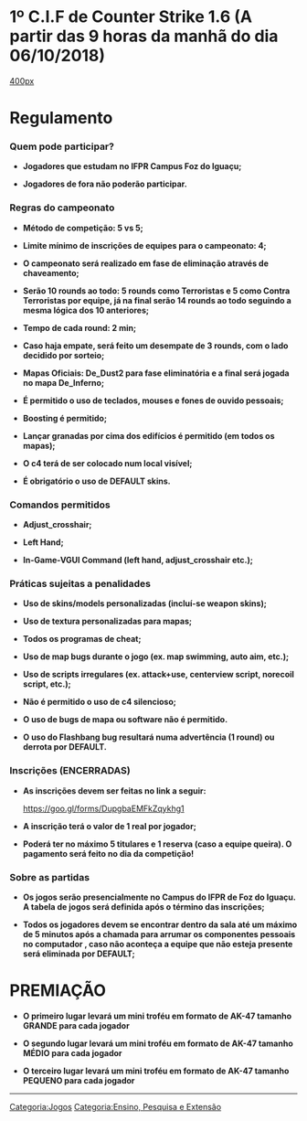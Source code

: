 # 1º C.I.F de Counter Strike 1.6 (A partir das 9 horas da manhã do dia 06/10/2018)

<a href="Arquivo:logo_CIF.jpg" class="wikilink" title="400px">400px</a>

# Regulamento

### Quem pode participar?

- **Jogadores que estudam no IFPR Campus Foz do Iguaçu;**
- **Jogadores de fora não poderão participar.**

### Regras do campeonato

- **Método de competição: 5 vs 5;**
- **Limite mínimo de inscrições de equipes para o campeonato: 4;**
- **O campeonato será realizado em fase de eliminação através de chaveamento;**
- **Serão 10 rounds ao todo: 5 rounds como Terroristas e 5 como Contra Terroristas por equipe, já na final serão 14 rounds ao todo seguindo a mesma lógica dos 10 anteriores;**
- **Tempo de cada round: 2 min;**
- **Caso haja empate, será feito um desempate de 3 rounds, com o lado decidido por sorteio;**
- **Mapas Oficiais: De_Dust2 para fase eliminatória e a final será jogada no mapa De_Inferno;**
- **É permitido o uso de teclados, mouses e fones de ouvido pessoais;**
- **Boosting é permitido;**
- **Lançar granadas por cima dos edifícios é permitido (em todos os mapas);**
- **O c4 terá de ser colocado num local visível;**
- **É obrigatório o uso de DEFAULT skins.**

### Comandos permitidos

- **Adjust_crosshair;**
- **Left Hand;**
- **In-Game-VGUI Command (left hand, adjust_crosshair etc.);**

### Práticas sujeitas a penalidades

- **Uso de skins/models personalizadas (incluí-se weapon skins);**
- **Uso de textura personalizadas para mapas;**
- **Todos os programas de cheat;**
- **Uso de map bugs durante o jogo (ex. map swimming, auto aim, etc.);**
- **Uso de scripts irregulares (ex. attack+use, centerview script, norecoil script, etc.);**
- **Não é permitido o uso de c4 silencioso;**
- **O uso de bugs de mapa ou software não é permitido.**
- **O uso do Flashbang bug resultará numa advertência (1 round) ou derrota por DEFAULT.**

### Inscrições (ENCERRADAS)

- **As inscrições devem ser feitas no link a seguir:**  
  <https://goo.gl/forms/DupgbaEMFkZqykhg1>
- **A inscrição terá o valor de 1 real por jogador;**
- **Poderá ter no máximo 5 titulares e 1 reserva (caso a equipe queira). O pagamento será feito no dia da competição!**

### Sobre as partidas

- **Os jogos serão presencialmente no Campus do IFPR de Foz do Iguaçu. A tabela de jogos será definida após o término das inscrições;**
- **Todos os jogadores devem se encontrar dentro da sala até um máximo de 5 minutos após a chamada para arrumar os componentes pessoais no computador , caso não aconteça a equipe que não esteja presente será eliminada por DEFAULT;**

# PREMIAÇÃO

- **O primeiro lugar levará um mini troféu em formato de AK-47 tamanho GRANDE para cada jogador**
- **O segundo lugar levará um mini troféu em formato de AK-47 tamanho MÉDIO para cada jogador**
- **O terceiro lugar levará um mini troféu em formato de AK-47 tamanho PEQUENO para cada jogador**

------------------------------------------------------------------------

<a href="Categoria:Jogos" class="wikilink" title="Categoria:Jogos">Categoria:Jogos</a> <a href="Categoria:Ensino,_Pesquisa_e_Extensão" class="wikilink" title="Categoria:Ensino, Pesquisa e Extensão">Categoria:Ensino, Pesquisa e Extensão</a>
